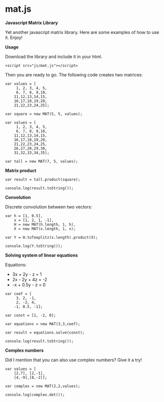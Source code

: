 mat.js
=====

**Javascript Matrix Library**

Yet another javascript matrix library. Here are some examples of how to use it. Enjoy!

**Usage**

Download the library and include it in your html.

```
<script src="js/mat.js"></script>
```

Then you are ready to go. The following code creates two matrices:

```
var values = [
     1, 2, 3, 4, 5,
     6, 7, 8, 9,10,
    11,12,13,14,15,
    16,17,18,19,20,
    21,22,23,24,25];
    
var square = new MAT(5, 5, values);

var values = [
     1, 2, 3, 4, 5,
     6, 7, 8, 9,10,
    11,12,13,14,15,
    16,17,18,19,20,
    21,22,23,24,25,
    26,27,28,29,30,
    31,32,33,34,35];

var tall = new MAT(7, 5, values);
```

**Matrix product**
```
var result = tall.product(square);

console.log(result.toString());
```

**Convolution**

Discrete convolution between two vectors:

```
var h = [1, 0.5],
    x = [1, 2, 1, -1],
    H = new MAT(h.length, 1, h), 
    X = new MAT(x.length, 1, x);

var Y = H.toToeplitz(x.length).product(X);

console.log(Y.toString());
```

**Solving system of linear equations**

Equations:
* 3x + 2y -  z =  1
* 2x - 2y + 4z = -2
* -x + 0.5y - z =  0

```
var coef = [
     3, 2, -1, 
     2, -2, 4, 
    -1, 0.5, -1]; 
    
var const = [1, -2, 0];
    
var equations = new MAT(3,3,coef);

var result = equations.solve(const);

console.log(result.toString());
```
**Complex numbers**

Did I mention that you can also use complex numbers? Give it a try!

```
var values = [
    [2,7], [2,-1], 
    [4,-9],[8,-2]];

var complex = new MAT(2,2,values);

console.log(complex.det());
```

